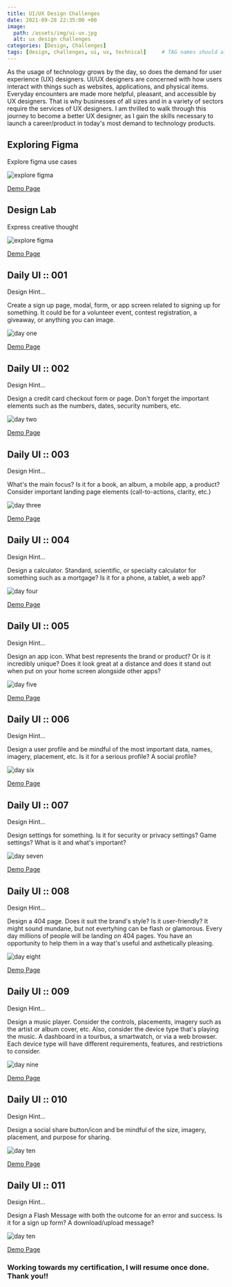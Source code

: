 ```yaml
---
title: UI/UX Design Challenges
date: 2021-09-28 22:35:00 +00
image:
  path: /assets/img/ui-ux.jpg
  alt: ux design challenges
categories: [Design, Challenges]
tags: [design, challenges, ui, ux, technical]     # TAG names should always be lowercase
---
```


As the usage of technology grows by the day, so does the demand for user experience (UX) designers. UI/UX designers are concerned with how users interact with things such as websites, applications, and physical items. Everyday encounters are made more helpful, pleasant, and accessible by UX designers. That is why businesses of all sizes and in a variety of sectors require the services of UX designers. I am thrilled to walk through this journey to become a better UX designer, as I gain the skills necessary to launch a career/product in today's most demand to technology products.

## Exploring Figma

Explore figma use cases

![explore figma](/assets/img/explore-ideas-thumbnail.png)

[Demo Page](https://www.figma.com/proto/77OOsodMeRR5v2jWava5XS/Explore-Ideas?node-id=7%3A53&viewport=241%2C48%2C0.78&scaling=scale-down&page-id=7%3A52&starting-point-node-id=7%3A53)

## Design Lab

Express creative thought

![explore figma](/assets/img/try-design-thumbnail.png)

[Demo Page](https://www.figma.com/proto/Yu59kYFKqrhHKheOJMXEok/trydesignlab?node-id=6%3A79&viewport=241%2C48%2C0.31&scaling=scale-down&page-id=0%3A1&starting-point-node-id=1%3A2)

## Daily UI :: 001

Design Hint...

Create a sign up page, modal, form, or app screen related to signing up for
something. It could be for a volunteer event, contest registration, a giveaway, or
anything you can image.

![day one](/assets/img/sign-up-thumbnail.png)

[Demo Page](https://www.figma.com/proto/epNwbRzfjz3YaW6U3ejsYa/Daily-UI-::-001?node-id=4%3A27&viewport=241%2C48%2C1&scaling=scale-down&page-id=0%3A1%3Ffuid%3D901914268454600757)

## Daily UI :: 002

Design Hint...

Design a credit card checkout form or page. Don't forget the important elements such as the numbers, dates, security numbers, etc.

![day two](/assets/img/credit-card-thumbnail.png)

[Demo Page](https://www.figma.com/proto/hysPrmu6ODKCRYRfJwTaJt/Daily-UI-::-002?node-id=12%3A27&viewport=241%2C48%2C1&scaling=scale-down&page-id=0%3A1%3Ffuid%3D901914268454600757)

## Daily UI :: 003

Design Hint...

What's the main focus? Is it for a book, an album, a mobile app, a product? Consider important landing page elements (call-to-actions, clarity, etc.)

![day three](/assets/img/landing-page-thumbnail.png)

[Demo Page](https://www.figma.com/proto/seRcwT8zDtyeE2XmGehxzc/Daily-UI-::-003?node-id=5%3A17&viewport=241%2C48%2C0.4&scaling=min-zoom&page-id=0%3A1%3Ffuid%3D901914268454600757)

## Daily UI :: 004

Design Hint...

Design a calculator. Standard, scientific, or specialty calculator for something such as a mortgage? Is it for a phone, a tablet, a web app?

![day four](/assets/img/calculator-thumbnail.png)

[Demo Page](https://www.figma.com/proto/9v1RHwmqOnTJPihWDypGFb/Daily-UI-::-004?node-id=1%3A2&viewport=241%2C48%2C1&scaling=scale-down&page-id=0%3A1%3Ffuid%3D901914268454600757)

## Daily UI :: 005

Design Hint...

Design an app icon. What best represents the brand or product? Or is it incredibly unique? Does it look great at a distance and does it stand out when put on your home screen alongside other apps?

![day five](/assets/img/app-icon-thumbnail.png)

[Demo Page](https://www.figma.com/proto/b3BBFaRQ3HSA9ZwI2ITGR0/Daily-UI-%3A%3A-005?node-id=8%3A42&viewport=241%2C48%2C0.74&scaling=contain&page-id=0%3A1%3Ffuid%3D901914268454600757)

## Daily UI :: 006

Design Hint...

Design a user profile and be mindful of the most important data, names, imagery, placement, etc. Is it for a serious profile? A social profile?

![day six](/assets/img/user-profile-thumbnail.png)

[Demo Page](https://www.figma.com/proto/R2PqHmGr5EQQuVzT1Wgnok/Daily-UI-%3A%3A-006?node-id=1%3A2&viewport=241%2C48%2C1&scaling=scale-down&page-id=0%3A1%3Ffuid%3D901914268454600757)

## Daily UI :: 007

Design Hint...

Design settings for something. Is it for security or privacy settings? Game settings? What is it and what's important?

![day seven](/assets/img/settings-thumbnail.png)

[Demo Page](https://www.figma.com/proto/RfPmgbbeOzwhGgdLtxESIg/Daily-UI-%3A%3A-007?node-id=20%3A37&viewport=241%2C48%2C1&scaling=min-zoom&page-id=0%3A1%3Ffuid%3D901914268454600757)

## Daily UI :: 008

Design Hint...

Design a 404 page. Does it suit the brand's style? Is it user-friendly? It might sound mundane, but not evertyhing can be flash or glamorous. Every day millions of people will be landing on 404 pages. You have an opportunity to help them in a way that's useful and asthetically pleasing.

![day eight](/assets/img/error-404-thumbnail.png)

[Demo Page](https://www.figma.com/proto/Vdi5PzPEBmkjpX0eaFTsF9/Daily-UI-%3A%3A-008?node-id=8%3A56&viewport=241%2C48%2C1&scaling=scale-down&page-id=0%3A1%3Ffuid%3D901914268454600757)

## Daily UI :: 009

Design Hint...

Design a music player. Consider the controls, placements, imagery such as the artist or album cover, etc. Also, consider the device type that's playing the music. A dashboard in a tourbus, a smartwatch, or via a web browser. Each device type will have different requirements, features, and restrictions to consider.

![day nine](/assets/img/music-player-thumbnail.png)

[Demo Page](https://www.figma.com/proto/MWmmqYDMUMFboVXyzHgdJn/Daily-UI-%3A%3A-009?node-id=2%3A2&viewport=241%2C48%2C1&scaling=scale-down&page-id=0%3A1%3Ffuid%3D901914268454600757)

## Daily UI :: 010

Design Hint...

Design a social share button/icon and be mindful of the size, imagery, placement, and purpose for sharing.

![day ten](/assets/img/social-share-thumbnail.png)

[Demo Page](https://www.figma.com/proto/NKwvmYSIwV8sggoSJ1406W/Daily-UI-%3A%3A-010?node-id=2%3A255&viewport=241%2C48%2C1&scaling=min-zoom&page-id=0%3A1%3Ffuid%3D901914268454600757)

## Daily UI :: 011

Design Hint...

Design a Flash Message with both the outcome for an error and success. Is it for a sign up form? A download/upload message?

![day ten](/assets/img/flash-message-thumbnail.png)

[Demo Page](https://www.figma.com/proto/NKwvmYSIwV8sggoSJ1406W/Daily-UI-%3A%3A-010?node-id=2%3A255&viewport=241%2C48%2C1&scaling=min-zoom&page-id=0%3A1%3Ffuid%3D901914268454600757)

### Working towards my certification, I will resume once done. Thank you!!